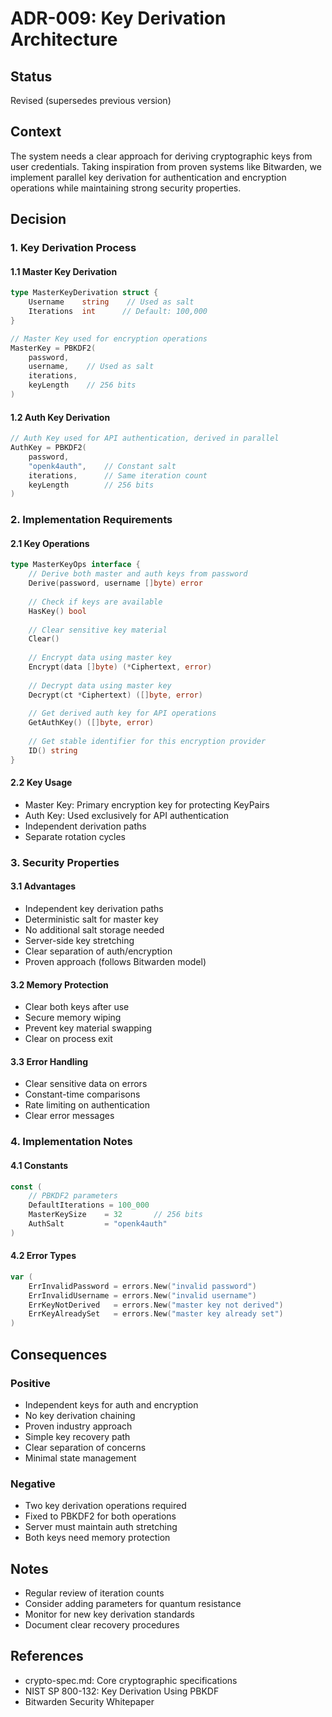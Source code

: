# ADR-009: Key Derivation Architecture

## Status
Revised (supersedes previous version)

## Context
The system needs a clear approach for deriving cryptographic keys from user credentials. Taking inspiration from proven systems like Bitwarden, we implement parallel key derivation for authentication and encryption operations while maintaining strong security properties.

## Decision

### 1. Key Derivation Process

#### 1.1 Master Key Derivation
```go
type MasterKeyDerivation struct {
    Username    string    // Used as salt
    Iterations  int      // Default: 100,000
}

// Master Key used for encryption operations
MasterKey = PBKDF2(
    password,
    username,    // Used as salt
    iterations,
    keyLength    // 256 bits
)
```

#### 1.2 Auth Key Derivation
```go
// Auth Key used for API authentication, derived in parallel
AuthKey = PBKDF2(
    password,
    "openk4auth",    // Constant salt
    iterations,      // Same iteration count
    keyLength        // 256 bits
)
```

### 2. Implementation Requirements

#### 2.1 Key Operations
```go
type MasterKeyOps interface {
    // Derive both master and auth keys from password
    Derive(password, username []byte) error
    
    // Check if keys are available
    HasKey() bool
    
    // Clear sensitive key material
    Clear()
    
    // Encrypt data using master key
    Encrypt(data []byte) (*Ciphertext, error)
    
    // Decrypt data using master key
    Decrypt(ct *Ciphertext) ([]byte, error)
    
    // Get derived auth key for API operations
    GetAuthKey() ([]byte, error)
    
    // Get stable identifier for this encryption provider
    ID() string
}
```

#### 2.2 Key Usage
- Master Key: Primary encryption key for protecting KeyPairs
- Auth Key: Used exclusively for API authentication
- Independent derivation paths
- Separate rotation cycles

### 3. Security Properties

#### 3.1 Advantages
- Independent key derivation paths
- Deterministic salt for master key
- No additional salt storage needed
- Server-side key stretching
- Clear separation of auth/encryption
- Proven approach (follows Bitwarden model)

#### 3.2 Memory Protection
- Clear both keys after use
- Secure memory wiping
- Prevent key material swapping
- Clear on process exit

#### 3.3 Error Handling
- Clear sensitive data on errors
- Constant-time comparisons
- Rate limiting on authentication
- Clear error messages

### 4. Implementation Notes

#### 4.1 Constants
```go
const (
    // PBKDF2 parameters
    DefaultIterations = 100_000
    MasterKeySize    = 32       // 256 bits
    AuthSalt         = "openk4auth"
)
```

#### 4.2 Error Types
```go
var (
    ErrInvalidPassword = errors.New("invalid password")
    ErrInvalidUsername = errors.New("invalid username")
    ErrKeyNotDerived   = errors.New("master key not derived")
    ErrKeyAlreadySet   = errors.New("master key already set")
)
```

## Consequences

### Positive
- Independent keys for auth and encryption
- No key derivation chaining
- Proven industry approach
- Simple key recovery path
- Clear separation of concerns
- Minimal state management

### Negative
- Two key derivation operations required
- Fixed to PBKDF2 for both operations
- Server must maintain auth stretching
- Both keys need memory protection

## Notes
- Regular review of iteration counts
- Consider adding parameters for quantum resistance
- Monitor for new key derivation standards
- Document clear recovery procedures

## References
- crypto-spec.md: Core cryptographic specifications
- NIST SP 800-132: Key Derivation Using PBKDF
- Bitwarden Security Whitepaper